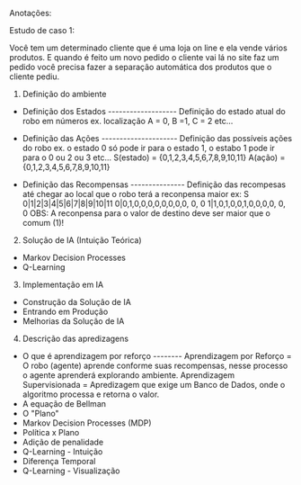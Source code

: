 Anotações:

Estudo de caso 1:

Você tem um determinado cliente que é uma loja on line e ela vende vários produtos.
E quando é feito um novo pedido o cliente vai lá no site faz um pedido você precisa fazer a separação automática dos produtos que o cliente pediu. 

1. Definição do ambiente
 - Definição dos Estados ------------------- Definição do estado atual do robo em números ex. localização A = 0, B =1, C = 2 etc...

 - Definição das Ações --------------------- Definição das possíveis ações do robo ex. o estado 0 só pode ir para o estado 1, o estabo 1 pode ir para o 0 ou 2 ou 3 etc...
                                             S(estado) = {0,1,2,3,4,5,6,7,8,9,10,11}
                                             A(ação) = {0,1,2,3,4,5,6,7,8,9,10,11}

 - Definição das Recompensas --------------- Definição das recompesas até chegar ao local que o robo terá a reconpensa maior ex: S   0|1|2|3|4|5|6|7|8|9|10|11
                                                                                                                                   0|0,1,0,0,0,0,0,0,0,0, 0, 0
                                                                                                                                   1|1,0,1,0,0,1,0,0,0,0, 0, 0
                                             OBS: A reconpensa para o valor de destino deve ser maior que o comum (1)!
                        

2. Solução de IA (Intuição Teórica)
 - Markov Decision Processes
 - Q-Learning

3. Implementação em IA
 - Construção da Solução de IA
 - Entrando em Produção
 - Melhorias da Solução de IA

4. Descrição das apredizagens
 - O que é aprendizagem por reforço -------- Aprendizagem por Reforço = O robo (agente) aprende conforme suas recompensas, nesse processo o agente aprenderá explorando ambiente.
                                             Aprendizagem Supervisionada = Apredizagem que exige um Banco de Dados, onde o algoritmo processa e retorna o valor.
 - A equação de Bellman
 - O "Plano"
 - Markov Decision Processes (MDP)
 - Política x Plano
 - Adição de penalidade
 - Q-Learning - Intuição
 - Diferença Temporal
 - Q-Learning - Visualização